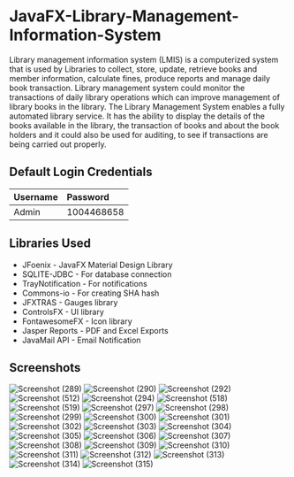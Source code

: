 # JavaFX-Library-Management-Information-System
Library management information system (LMIS) is a computerized system that is used by Libraries to collect, store, update, retrieve books and member information, calculate fines, produce reports and manage daily book transaction. Library management system could monitor the transactions of daily library operations which can improve management of library books in the library. The Library Management System enables a fully automated library service. It has the ability to display the details of the books available in the library, the transaction of books and about the book holders and it could also be used for auditing, to see if transactions are being carried out properly.

## Default Login Credentials
| Username  | Password    |
| :---      | :---        |
| Admin     |  1004468658 |

## Libraries Used

- JFoenix - JavaFX Material Design Library
- SQLITE-JDBC - For database connection
- TrayNotification - For notifications
- Commons-io - For creating SHA hash
- JFXTRAS - Gauges library
- ControlsFX - UI library
- FontawesomeFX - Icon library
- Jasper Reports - PDF and Excel Exports
- JavaMail API - Email Notification

## Screenshots

![Screenshot (289)](https://user-images.githubusercontent.com/75673222/105849146-ac23a280-5fe8-11eb-8b0e-989ab6a8f46d.png)
![Screenshot (290)](https://user-images.githubusercontent.com/75673222/105849152-ad54cf80-5fe8-11eb-9bc7-0c5867691088.png)
![Screenshot (292)](https://user-images.githubusercontent.com/75673222/105849154-aded6600-5fe8-11eb-870f-2416b1fee4c3.png)
![Screenshot (512)](https://user-images.githubusercontent.com/75673222/123522392-42a1e000-d6bd-11eb-81c6-cd5d33e38ca2.png)
![Screenshot (294)](https://user-images.githubusercontent.com/75673222/105849160-af1e9300-5fe8-11eb-9350-4139763be3a7.png)
![Screenshot (518)](https://user-images.githubusercontent.com/75673222/123548764-7ab12d80-d766-11eb-9bc2-82c2fef3dbef.png)
![Screenshot (519)](https://user-images.githubusercontent.com/75673222/123548766-7c7af100-d766-11eb-8a48-863923690a10.png)
![Screenshot (297)](https://user-images.githubusercontent.com/75673222/105849164-b0e85680-5fe8-11eb-8f8c-649a44d04eb7.png)
![Screenshot (298)](https://user-images.githubusercontent.com/75673222/105849166-b180ed00-5fe8-11eb-988a-9d9ba01b8a50.png)
![Screenshot (299)](https://user-images.githubusercontent.com/75673222/105849169-b180ed00-5fe8-11eb-9bc8-4f8ca3d14836.png)
![Screenshot (300)](https://user-images.githubusercontent.com/75673222/105849172-b2198380-5fe8-11eb-8ec7-3db838ba6808.png)
![Screenshot (301)](https://user-images.githubusercontent.com/75673222/105849174-b2b21a00-5fe8-11eb-90c8-c6a4ca2223aa.png)
![Screenshot (302)](https://user-images.githubusercontent.com/75673222/105849175-b34ab080-5fe8-11eb-9614-d854232d6fe4.png)
![Screenshot (303)](https://user-images.githubusercontent.com/75673222/105849180-b3e34700-5fe8-11eb-839c-250aae1b0df4.png)
![Screenshot (304)](https://user-images.githubusercontent.com/75673222/105849183-b47bdd80-5fe8-11eb-9562-b0fbdb8d27ce.png)
![Screenshot (305)](https://user-images.githubusercontent.com/75673222/105849185-b5147400-5fe8-11eb-86a4-c3239f155061.png)
![Screenshot (306)](https://user-images.githubusercontent.com/75673222/105849188-b5ad0a80-5fe8-11eb-9a0b-6e236dcee9b7.png)
![Screenshot (307)](https://user-images.githubusercontent.com/75673222/105849189-b5ad0a80-5fe8-11eb-8a68-a249da71c4cd.png)
![Screenshot (308)](https://user-images.githubusercontent.com/75673222/105849190-b645a100-5fe8-11eb-9aa5-1d7c5791412e.png)
![Screenshot (309)](https://user-images.githubusercontent.com/75673222/105849192-b6de3780-5fe8-11eb-8689-79de42c26450.png)
![Screenshot (310)](https://user-images.githubusercontent.com/75673222/105849193-b776ce00-5fe8-11eb-8f17-6c2b468a67d7.png)
![Screenshot (311)](https://user-images.githubusercontent.com/75673222/105849196-b80f6480-5fe8-11eb-952a-a4e0edd5984b.png)
![Screenshot (312)](https://user-images.githubusercontent.com/75673222/105849198-b80f6480-5fe8-11eb-8a89-14ed7f5189b5.png)
![Screenshot (313)](https://user-images.githubusercontent.com/75673222/105849202-b8a7fb00-5fe8-11eb-9aa4-acf1c970159c.png)
![Screenshot (314)](https://user-images.githubusercontent.com/75673222/105849205-b9409180-5fe8-11eb-8013-1920f843de6c.png)
![Screenshot (315)](https://user-images.githubusercontent.com/75673222/105849208-b9d92800-5fe8-11eb-9044-2d0c847eba4e.png)

